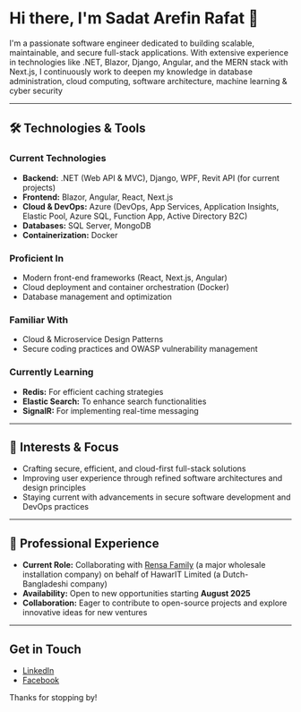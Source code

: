 # Hi there, I'm Sadat Arefin Rafat 👋

I'm a passionate software engineer dedicated to building scalable, maintainable, and secure full-stack applications. With extensive experience in technologies like .NET, Blazor, Django, Angular, and the MERN stack with Next.js, I continuously work to deepen my knowledge in database administration, cloud computing, software architecture, machine learning & cyber security

---

## 🛠️ Technologies & Tools

### Current Technologies
- **Backend:** .NET (Web API & MVC), Django, WPF, Revit API (for current projects)
- **Frontend:** Blazor, Angular, React, Next.js
- **Cloud & DevOps:** Azure (DevOps, App Services, Application Insights, Elastic Pool, Azure SQL, Function App, Active Directory B2C)
- **Databases:** SQL Server, MongoDB
- **Containerization:** Docker

### Proficient In
- Modern front-end frameworks (React, Next.js, Angular)
- Cloud deployment and container orchestration (Docker)
- Database management and optimization

### Familiar With
- Cloud & Microservice Design Patterns
- Secure coding practices and OWASP vulnerability management

### Currently Learning
- **Redis:** For efficient caching strategies
- **Elastic Search:** To enhance search functionalities
- **SignalR:** For implementing real-time messaging

---

## 🚀 Interests & Focus
- Crafting secure, efficient, and cloud-first full-stack solutions
- Improving user experience through refined software architectures and design principles
- Staying current with advancements in secure software development and DevOps practices

---

## 💼 Professional Experience
- **Current Role:** Collaborating with [Rensa Family](#) (a major wholesale installation company) on behalf of HawarIT Limited (a Dutch-Bangladeshi company)
- **Availability:** Open to new opportunities starting **August 2025**
- **Collaboration:** Eager to contribute to open-source projects and explore innovative ideas for new ventures

---
## Get in Touch

- [LinkedIn](https://www.linkedin.com/in/sadat-arefin-rafat/)
- [Facebook](https://www.facebook.com/sadat.arefin.dev)

Thanks for stopping by!

